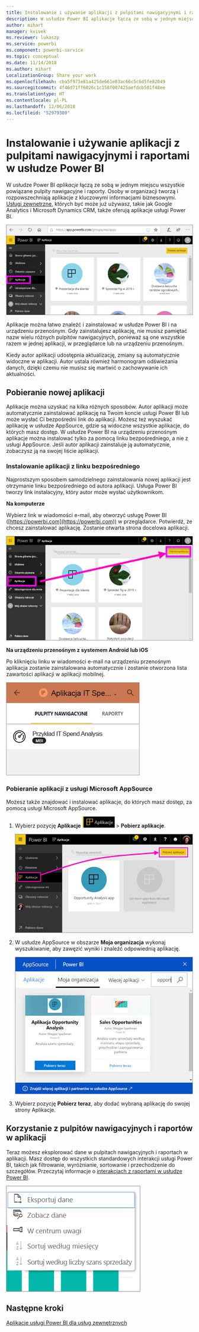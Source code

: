 ```yaml
---
title: Instalowanie i używanie aplikacji z pulpitami nawigacyjnymi i raportami w usłudze Power BI
description: W usłudze Power BI aplikacje łączą ze sobą w jednym miejscu wszystkie powiązane pulpity nawigacyjne i raporty.
author: mihart
manager: kvivek
ms.reviewer: lukaszp
ms.service: powerbi
ms.component: powerbi-service
ms.topic: conceptual
ms.date: 11/14/2018
ms.author: mihart
LocalizationGroup: Share your work
ms.openlocfilehash: cba5f971e81a425de661e03ac66c5c6d5fe82049
ms.sourcegitcommit: 4f46d71ff6026c1c158f007425aefdcb501f48ee
ms.translationtype: HT
ms.contentlocale: pl-PL
ms.lasthandoff: 12/06/2018
ms.locfileid: "52979380"
---
```

# <a name="install-and-use-apps-with-dashboards-and-reports-in-power-bi"></a>Instalowanie i używanie aplikacji z pulpitami nawigacyjnymi i raportami w usłudze Power BI
W usłudze Power BI *aplikacje* łączą ze sobą w jednym miejscu wszystkie powiązane pulpity nawigacyjne i raporty. Osoby w organizacji tworzą i rozpowszechniają aplikacje z kluczowymi informacjami biznesowymi. [Usługi zewnętrzne](../service-connect-to-services.md), których być może już używasz, takie jak Google Analytics i Microsoft Dynamics CRM, także oferują aplikacje usługi Power BI. 

![Aplikacje w usłudze Power BI](./media/end-user-apps/power-bi-apps-navbar.png)

Aplikacje można łatwo znaleźć i zainstalować w usłudze Power BI i na urządzeniu przenośnym. Gdy zainstalujesz aplikację, nie musisz pamiętać nazw wielu różnych pulpitów nawigacyjnych, ponieważ są one wszystkie razem w jednej aplikacji, w przeglądarce lub na urządzeniu przenośnym.

Kiedy autor aplikacji udostępnia aktualizację, zmiany są automatycznie widoczne w aplikacji. Autor ustala również harmonogram odświeżania danych, dzięki czemu nie musisz się martwić o zachowywanie ich aktualności. 

## <a name="get-a-new-app"></a>Pobieranie nowej aplikacji
Aplikacje można uzyskać na kilka różnych sposobów. Autor aplikacji może automatycznie zainstalować aplikację na Twoim koncie usługi Power BI lub może wysłać Ci bezpośredni link do aplikacji. Możesz też wyszukać aplikację w usłudze AppSource, gdzie są widoczne wszystkie aplikacje, do których masz dostęp. W usłudze Power BI na urządzeniu przenośnym aplikacje można instalować tylko za pomocą linku bezpośredniego, a nie z usługi AppSource. Jeśli autor aplikacji zainstaluje ją automatycznie, zobaczysz ją na swojej liście aplikacji.

### <a name="install-an-app-from-a-direct-link"></a>Instalowanie aplikacji z linku bezpośredniego
Najprostszym sposobem samodzielnego zainstalowania nowej aplikacji jest otrzymanie linku bezpośredniego od autora aplikacji. Usługa Power BI tworzy link instalacyjny, który autor może wysłać użytkownikom.

**Na komputerze** 

Wybierz link w wiadomości e-mail, aby otworzyć usługę Power BI ([https://powerbi.com](https://powerbi.com)) w przeglądarce. Potwierdź, że chcesz zainstalować aplikację. Zostanie otwarta strona docelowa aplikacji.

![Strona docelowa aplikacji w usłudze Power BI](./media/end-user-apps/power-bi-get-app.png)

**Na urządzeniu przenośnym z systemem Android lub iOS** 

Po kliknięciu linku w wiadomości e-mail na urządzeniu przenośnym aplikacja zostanie zainstalowana automatycznie i zostanie otworzona lista zawartości aplikacji w aplikacji mobilnej. 

![Lista zawartości aplikacji na urządzeniu przenośnym](./media/end-user-apps/power-bi-app-index-it-spend-360.png)

### <a name="get-the-app-from-microsoft-appsource"></a>Pobieranie aplikacji z usługi Microsoft AppSource
Możesz także znajdować i instalować aplikacje, do których masz dostęp, za pomocą usługi Microsoft AppSource. 

1. Wybierz pozycję **Aplikacje** ![Pozycja Aplikacje w lewym okienku nawigacji](./media/end-user-apps/power-bi-apps-bar.png) > **Pobierz aplikacje**. 
   
     ![Ikona Pobierz aplikacje](./media/end-user-apps/power-bi-service-apps-get-apps-oppty.png)
2. W usłudze AppSource w obszarze **Moja organizacja** wykonaj wyszukiwanie, aby zawęzić wyniki i znaleźć odpowiednią aplikację.
   
     ![Usługa AppSource, obszar Moja organizacja](./media/end-user-apps/power-bi-appsource-my-org.png)
3. Wybierz pozycję **Pobierz teraz**, aby dodać wybraną aplikację do swojej strony Aplikacje. 

## <a name="interact-with-the-dashboards-and-reports-in-the-app"></a>Korzystanie z pulpitów nawigacyjnych i raportów w aplikacji
Teraz możesz eksplorować dane w pulpitach nawigacyjnych i raportach w aplikacji. Masz dostęp do wszystkich standardowych interakcji usługi Power BI, takich jak filtrowanie, wyróżnianie, sortowanie i przechodzenie do szczegółów. Przeczytaj informacje o [interakcjach z raportami w usłudze Power BI](end-user-reading-view.md). 

![Eksportowanie danych z elementu wizualnego usługi Power BI](./media/end-user-apps/power-bi-service-export-data-visual.png)



## <a name="next-steps"></a>Następne kroki
[Aplikacje usługi Power BI dla usług zewnętrznych](../service-connect-to-services.md)

